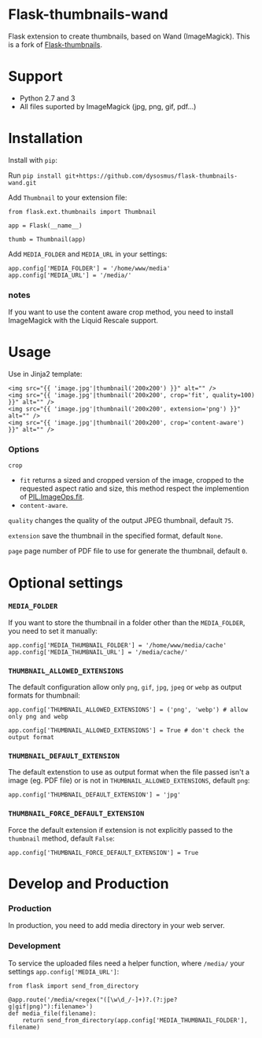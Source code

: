 Flask-thumbnails-wand
===============

Flask extension to create thumbnails, based on Wand (ImageMagick).
This is a fork of [Flask-thumbnails](https://github.com/SilentSokolov/flask-thumbnails).

Support
=======

* Python 2.7 and 3
* All files suported by ImageMagick (jpg, png, gif, pdf...)

Installation
===============

Install with ``pip``:

Run ``pip install git+https://github.com/dysosmus/flask-thumbnails-wand.git``

Add ``Thumbnail`` to your extension file:

    from flask.ext.thumbnails import Thumbnail

    app = Flask(__name__)

    thumb = Thumbnail(app)

Add ``MEDIA_FOLDER`` and ``MEDIA_URL`` in your settings:

    app.config['MEDIA_FOLDER'] = '/home/www/media'
    app.config['MEDIA_URL'] = '/media/'

### notes
If you want to use the content aware crop method, you need to install ImageMagick with the Liquid Rescale support.

Usage
===============

Use in Jinja2 template:

    <img src="{{ 'image.jpg'|thumbnail('200x200') }}" alt="" />
    <img src="{{ 'image.jpg'|thumbnail('200x200', crop='fit', quality=100) }}" alt="" />
    <img src="{{ 'image.jpg'|thumbnail('200x200', extension='png') }}" alt="" />
    <img src="{{ 'image.jpg'|thumbnail('200x200', crop='content-aware') }}" alt="" />

### Options

``crop``  

* ``fit`` returns a sized and cropped version of the image, cropped to the requested aspect ratio and size, this method respect the implemention of  [PIL.ImageOps.fit](http://pillow.readthedocs.org/en/latest/reference/ImageOps.html#PIL.ImageOps.fit).
* ``content-aware``. 

``quality`` changes the quality of the output JPEG thumbnail, default ``75``.

``extension`` save the thumbnail in the specified format, default ``None``.

``page`` page number of PDF file to use for generate the thumbnail, default ``0``.


Optional settings
===============

### ``MEDIA_FOLDER``

If you want to store the thumbnail in a folder other than the ``MEDIA_FOLDER``, you need to set it manually:

    app.config['MEDIA_THUMBNAIL_FOLDER'] = '/home/www/media/cache'
    app.config['MEDIA_THUMBNAIL_URL'] = '/media/cache/'

### ``THUMBNAIL_ALLOWED_EXTENSIONS``

The default configuration allow only ``png``, ``gif``, ``jpg``, ``jpeg`` or ``webp`` as output formats for thumbnail:

	app.config['THUMBNAIL_ALLOWED_EXTENSIONS'] = ('png', 'webp') # allow only png and webp
	
	app.config['THUMBNAIL_ALLOWED_EXTENSIONS'] = True # don't check the output format


### ``THUMBNAIL_DEFAULT_EXTENSION``

The default extenstion to use as output format when the file passed isn't a image (eg. PDF file) or is not in ``THUMBNAIL_ALLOWED_EXTENSIONS``, default ``png``:

	app.config['THUMBNAIL_DEFAULT_EXTENSION'] = 'jpg'

### ``THUMBNAIL_FORCE_DEFAULT_EXTENSION``

Force the default extension if extension is not explicitly passed to the ``thumbnail`` method, default ``False``:

	app.config['THUMBNAIL_FORCE_DEFAULT_EXTENSION'] = True


Develop and Production
===============

### Production

In production, you need to add media directory in your web server.


### Development
To service the uploaded files need a helper function, where ``/media/`` your settings ``app.config['MEDIA_URL']``:

    from flask import send_from_directory

    @app.route('/media/<regex("([\w\d_/-]+)?.(?:jpe?g|gif|png)"):filename>')
    def media_file(filename):
        return send_from_directory(app.config['MEDIA_THUMBNAIL_FOLDER'], filename)

